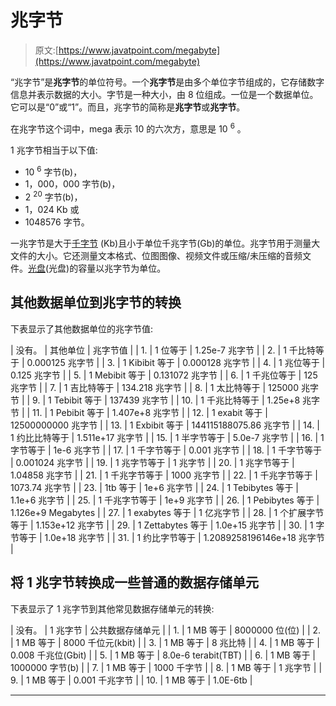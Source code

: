 # 兆字节

> 原文:[https://www.javatpoint.com/megabyte](https://www.javatpoint.com/megabyte)

“兆字节”是**兆字节**的单位符号。一个**兆字节**是由多个单位字节组成的，它存储数字信息并表示数据的大小。字节是一种大小，由 8 位组成。一位是一个数据单位。它可以是“0”或“1”。而且，兆字节的简称是**兆字节**或**兆字节**。

在兆字节这个词中，mega 表示 10 的六次方，意思是 10 <sup>6</sup> 。

1 兆字节相当于以下值:

*   10 <sup>6</sup> 字节(b)，
*   1，000，000 字节(b)，
*   2 <sup>20</sup> 字节(b)，
*   1，024 Kb 或
*   1048576 字节。

一兆字节是大于[千字节](kilobyte) (Kb)且小于单位千兆字节(Gb)的单位。兆字节用于测量大文件的大小。它还测量文本格式、位图图像、视频文件或压缩/未压缩的音频文件。[光盘](https://www.javatpoint.com/cd)(光盘)的容量以兆字节为单位。

## 其他数据单位到兆字节的转换

下表显示了其他数据单位的兆字节值:

| 没有。 | 其他单位 | 兆字节值 |
| 1. | 1 位等于 | 1.25e-7 兆字节 |
| 2. | 1 千比特等于 | 0.000125 兆字节 |
| 3. | 1 Kibibit 等于 | 0.000128 兆字节 |
| 4. | 1 兆位等于 | 0.125 兆字节 |
| 5. | 1 Mebibit 等于 | 0.131072 兆字节 |
| 6. | 1 千兆位等于 | 125 兆字节 |
| 7. | 1 吉比特等于 | 134.218 兆字节 |
| 8. | 1 太比特等于 | 125000 兆字节 |
| 9. | 1 Tebibit 等于 | 137439 兆字节 |
| 10. | 1 千兆比特等于 | 1.25e+8 兆字节 |
| 11. | 1 Pebibit 等于 | 1.407e+8 兆字节 |
| 12. | 1 exabit 等于 | 12500000000 兆字节 |
| 13. | 1 Exbibit 等于 | 144115188075.86 兆字节 |
| 14. | 1 约比比特等于 | 1.511e+17 兆字节 |
| 15. | 1 半字节等于 | 5.0e-7 兆字节 |
| 16. | 1 字节等于 | 1e-6 兆字节 |
| 17. | 1 千字节等于 | 0.001 兆字节 |
| 18. | 1 千字节等于 | 0.001024 兆字节 |
| 19. | 1 兆字节等于 | 1 兆字节 |
| 20. | 1 兆字节等于 | 1.04858 兆字节 |
| 21. | 1 千兆字节等于 | 1000 兆字节 |
| 22. | 1 千兆字节等于 | 1073.74 兆字节 |
| 23. | 1tb 等于 | 1e+6 兆字节 |
| 24. | 1 Tebibytes 等于 | 1.1e+6 兆字节 |
| 25. | 1 千兆字节等于 | 1e+9 兆字节 |
| 26. | 1 Pebibytes 等于 | 1.126e+9 Megabytes |
| 27. | 1 exabytes 等于 | 1 亿兆字节 |
| 28. | 1 个扩展字节等于 | 1.153e+12 兆字节 |
| 29. | 1 Zettabytes 等于 | 1.0e+15 兆字节 |
| 30. | 1 字节等于 | 1.0e+18 兆字节 |
| 31. | 1 约比字节等于 | 1.2089258196146e+18 兆字节 |

## 将 1 兆字节转换成一些普通的数据存储单元

下表显示了 1 兆字节到其他常见数据存储单元的转换:

| 没有。 | 1 兆字节 | 公共数据存储单元 |
| 1. | 1 MB 等于 | 8000000 位(位) |
| 2. | 1 MB 等于 | 8000 千位元(kbit) |
| 3. | 1 MB 等于 | 8 兆比特 |
| 4. | 1 MB 等于 | 0.008 千兆位(Gbit) |
| 5. | 1 MB 等于 | 8.0e-6 terabit(TBT) |
| 6. | 1 MB 等于 | 1000000 字节(b) |
| 7. | 1 MB 等于 | 1000 千字节 |
| 8. | 1 MB 等于 | 1 兆字节 |
| 9. | 1 MB 等于 | 0.001 千兆字节 |
| 10. | 1 MB 等于 | 1.0E-6tb |

* * *
